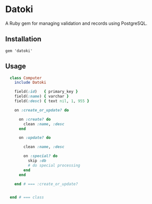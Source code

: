 
# Datoki

A Ruby gem for managing validation and records using PostgreSQL.

## Installation

    gem 'datoki'

## Usage

```ruby
  class Computer
    include Datoki

    field(:id)   { primary_key }
    field(:name) { varchar }
    field(:desc) { text nil, 1, 955 }

    on :create_or_update? do

      on :create? do
        clean :name, :desc
      end

      on :update? do

        clean :name, :desc

        on :special? do
          skip :db
          # do special processing
        end
      end

    end # === :create_or_update?


  end # === class
```

